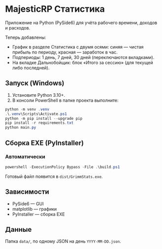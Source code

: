 # MajesticRP Статистика

Приложение на Python (PySide6) для учёта рабочего времени, доходов и расходов.

Теперь добавлены:
- График в разделе Статистика с двумя осями: синяя — чистая прибыль по периоду, красная — заработок в час.
- Подпериоды: 1 день, 7 дней, 30 дней (переключаются вкладками).
- На вкладке Дальнобойщик: блок «Итого за сессию» (для текущей либо последней).

## Запуск (Windows)
1. Установите Python 3.10+.
2. В консоли PowerShell в папке проекта выполните:
```powershell
python -m venv .venv
.\.venv\Scripts\Activate.ps1
python -m pip install --upgrade pip
pip install -r requirements.txt
python main.py
```

## Сборка EXE (PyInstaller)
### Автоматически
```powershell
powershell -ExecutionPolicy Bypass -File .\build.ps1
```
Готовый файл появится в `dist/GrimmStats.exe`.

## Зависимости
- PySide6 — GUI
- matplotlib — графики
- PyInstaller — сборка EXE

## Данные
Папка `data/`, по одному JSON на день `YYYY-MM-DD.json`.
